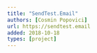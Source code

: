 ```yaml
---
title: "SendTest.Email"
authors: [Cosmin Popovici]
url: https://sendtest.email
added: 2018-10-18
types: [project]
---
```


